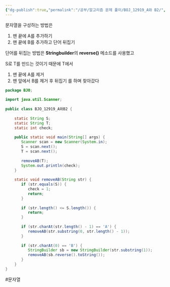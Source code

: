 ```yaml
---
{"dg-publish":true,"permalink":"/공부/알고리즘 문제 풀이/BOJ_12919_A와 B2/","dgPassFrontmatter":true}
---
```


문자열을 구성하는 방법은
1) 맨 끝에 A를 추가하기
2) 맨 끝에 B를  추가하고 단어 뒤집기

단어를 뒤집는 방법은 **Stringbuilder**의 **reverse()** 메소드를 사용했고

S로 T를 만드는 것이기 때문에 T에서
1) 맨 끝에 A를 제거
2) 맨 앞에서 B를 제거 후 뒤집기
를 하며 찾아갔다

````java
package BJO;  
  
import java.util.Scanner;  
  
public class BJO_12919_A와B2 {  
  
    static String S;  
    static String T;  
    static int check;  
  
    public static void main(String[] args) {  
       Scanner scan = new Scanner(System.in);  
       S = scan.next();  
       T = scan.next();  
  
       removeAB(T);  
       System.out.println(check);  
    }  
  
    static void removeAB(String str) {  
       if (str.equals(S)) {  
          check = 1;  
          return;  
       }  
  
       if (str.length() <= S.length()) {  
          return;  
       }  
  
       if (str.charAt(str.length() - 1) == 'A') {  
          removeAB(str.substring(0, str.length() - 1));  
       }  
  
       if (str.charAt(0) == 'B') {  
          StringBuilder sb = new StringBuilder(str.substring(1));  
          removeAB(sb.reverse().toString());  
       }  
    }  
}
````

#문자열
